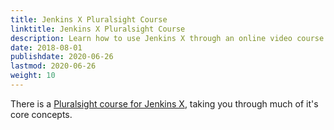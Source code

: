 ```yaml
---
title: Jenkins X Pluralsight Course
linktitle: Jenkins X Pluralsight Course
description: Learn how to use Jenkins X through an online video course on Pluralsight
date: 2018-08-01
publishdate: 2020-06-26
lastmod: 2020-06-26
weight: 10
---
```


There is a [Pluralsight course for Jenkins X](https://app.pluralsight.com/library/courses/jenkins-x-cloud-native-ci-cd/table-of-contents), taking you through much of it's core concepts.
